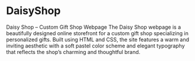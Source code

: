 # DaisyShop
Daisy Shop – Custom Gift Shop Webpage  The Daisy Shop webpage is a beautifully designed online storefront for a custom gift shop specializing in personalized gifts. Built using HTML and CSS, the site features a warm and inviting aesthetic with a soft pastel color scheme and elegant typography that reflects the shop’s charming and thoughtful brand.
